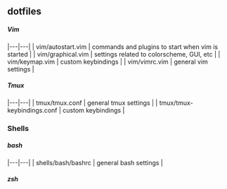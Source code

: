 ## dotfiles

##### Vim
|---|---|
| vim/autostart.vim | commands and plugins to start when vim is started |
| vim/graphical.vim | settings related to colorscheme, GUI, etc |
| vim/keymap.vim | custom keybindings |
| vim/vimrc.vim | general vim settings |

##### Tmux
|---|---|
| tmux/tmux.conf | general tmux settings |
| tmux/tmux-keybindings.conf | custom keybindings |

### Shells

##### bash
|---|---|
| shells/bash/bashrc | general bash settings |

##### zsh

